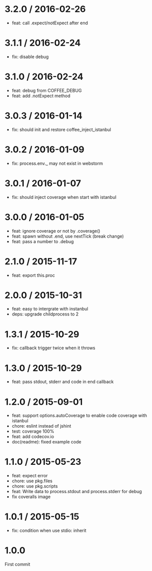 
3.2.0 / 2016-02-26
==================

  * feat: call .expect/notExpect after end

3.1.1 / 2016-02-24
==================

  * fix: disable debug

3.1.0 / 2016-02-24
==================

  * feat: debug from COFFEE_DEBUG
  * feat: add .notExpect method

3.0.3 / 2016-01-14
==================

  * fix: should init and restore coffee_inject_istanbul

3.0.2 / 2016-01-09
==================

  * fix: process.env._ may not exist in webstorm

3.0.1 / 2016-01-07
==================

  * fix: should inject coverage when start with istanbul

3.0.0 / 2016-01-05
==================

  * feat: ignore coverage or not by .coverage()
  * feat: spawn without .end, use nextTick (break change)
  * feat: pass a number to .debug

2.1.0 / 2015-11-17
==================

  * feat: export this.proc

2.0.0 / 2015-10-31
==================

  * feat: easy to intergrate with instanbul
  * deps: upgrade childprocess to 2

1.3.1 / 2015-10-29
==================

  * fix: callback trigger twice when it throws

1.3.0 / 2015-10-29
==================

  * feat: pass stdout, stderr and code in end callback

1.2.0 / 2015-09-01
==================

  * feat: support options.autoCoverage to enable code coverage with istanbul
  * chore: eslint instead of jshint
  * test: coverage 100%
  * feat: add codecov.io
  * doc(readme): fixed example code

1.1.0 / 2015-05-23
==================

- feat: expect error
- chore: use pkg.files
- chore: use pkg.scripts
- feat: Write data to process.stdout and process.stderr for debug
- fix coveralls image

1.0.1 / 2015-05-15
==================

- fix: condition when use stdio: inherit

1.0.0
==================

First commit
